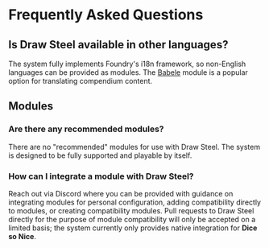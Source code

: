 # Frequently Asked Questions

## Is Draw Steel available in other languages?

The system fully implements Foundry's i18n framework, so non-English languages can be provided as modules. The [Babele](https://foundryvtt.com/packages/babele) module is a popular option for translating compendium content.

## Modules

### Are there any recommended modules?

There are no "recommended" modules for use with Draw Steel. The system is designed to be fully supported and playable by itself.

### How can I integrate a module with Draw Steel?

Reach out via Discord where you can be provided with guidance on integrating modules for personal configuration, adding compatibility directly to modules, or creating compatibility modules. Pull requests to Draw Steel directly for the purpose of module compatibility will only be accepted on a limited basis; the system currently only provides native integration for **Dice so Nice**.
